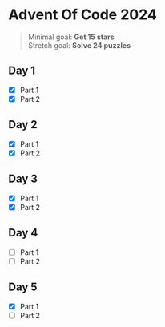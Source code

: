 # Advent Of Code 2024

> Minimal goal: **Get 15 stars**<br/>
> Stretch goal: **Solve 24 puzzles**

## Day 1
- [x] Part 1
- [x] Part 2

## Day 2
- [x] Part 1
- [x] Part 2

## Day 3
- [x] Part 1
- [x] Part 2

## Day 4
- [ ] Part 1
- [ ] Part 2

## Day 5
- [x] Part 1
- [ ] Part 2
